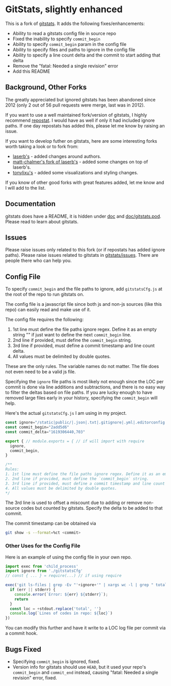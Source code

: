 # GitStats, slightly enhanced

This is a fork of [gitstats](https://github.com/hoxu/gitstats). It adds the following fixes/enhancements:

- Ability to read a gitstats config file in source repo
- Fixed the inability to specify `commit_begin`
- Ability to specify `commit_begin` param in the config file
- Ability to specify files and paths to ignore in the config file
- Ability to specify a line count delta and the commit to start adding that delta 
- Remove the "fatal: Needed a single revision" error
- Add this README


## Background, Other Forks

The greatly appreciated but ignored gitstats has been abandoned since 2012 (only 2 out of 56 pull requests were merge, last was in 2012).

If you want to use a well maintained fork/version of gitstats, I highly recommend [repostat](https://github.com/vifactor/repostat). I would have as well if only it had included ignore paths. If one day repostats has added this, please let me know by raising an issue.  

If you want to develop futher on gitstats, here are some interesting forks worth taking a look or to fork from:

- [laserb's](https://github.com/laserb/gitstats/commits/master) - added changes around authors.
- [matt-chalmer's fork of laserb's](https://github.com/matt-chalmers/gitstats/commits/master) - added some changes on top of laserb's.
- [tonylixu's](https://github.com/tonylixu/gitstats/commits/master) - added some visualizations and styling changes.

If you know of other good forks with great features added, let me know and I will add to the list.

## Documentation

gitstats does have a README, it is hidden under [doc](doc) and [doc/gitstats.pod](doc/gitstats.pod). Please read to learn about gitstats.


## Issues

Please raise issues only related to this fork (or if repostats has added ignore paths).
Please raise issues related to gitstats in [gitstats/issues](https://github.com/hoxu/gitstats/issues). There are people there who can help you.


## Config File

To specify `commit_begin` and the file paths to ignore, add `gitstatsCfg.js` at the root of the repo to run gitstats on.

The config file is a javascript file since both js and non-js sources (like this repo) can easily read and make use of it.

The config file requires the following:

1. 1st line must define the file paths ignore regex. Define it as an empty string "" if just want to define the next `commit_begin` line.
2. 2nd line if provided, must define the `commit_begin` string.
3. 3rd line if provided, must define a commit timestamp and line count delta.
4. All values must be delimited by double quotes.

These are the only rules. The variable names do not matter. The file does not even need to be a valid js file. 

Specifying the `ignore` file paths is most likely not enough since the LOC per commit is done via line additions and subtractions, and there is no easy way to filter the deltas based on file paths. If you are lucky enough to have removed large files early in your history, specifying the `commit_begin` will help.

Here's the actual `gitstatsCfg.js` I am using in my project.

```javascript
const ignore="/static|public/|.json|.txt|.gitignore|.yml|.editorconfig|.lock|chart/config.js"
const commit_begin="2add5d6"
const commit_delta="1619306440,703" 

export { // module.exports = { // if will import with require
  ignore,
  commit_begin,
}

/**
Rules:
1. 1st line must define the file paths ignore regex. Define it as an empty string "" if just want to define the next `commit_begin` line.
2. 2nd line if provided, must define the `commit_begin` string.
3. 3rd line if provided, must define a commit timestamp and line count delta.
4. All values must be delimited by double quotes.
*/
```

The 3rd line is used to offset a miscount due to adding or remove non-source codes but counted by gitstats. Specify the delta to be added to that commit.

The commit timestamp can be obtained via 

```bash
git show -s --format=%ct <commit>
```


### Other Uses for the Config File

Here is an example of using the config file in your own repo.

```javascript
import exec from 'child_process'
import ignore from './gitstatsCfg'
// const { ... } = require(...) // if using require

exec('git ls-files | grep -Ev "'+ignore+'" | xargs wc -l | grep " total"', (err, stdout, stderr) => {
  if (err || stderr) {
    console.error(`Error: ${err} ${stderr}`);
    return
  }
  const loc = +stdout.replace('total', '')
  console.log(`Lines of codes in repo: ${loc}`)
})
```

You can modify this further and have it write to a LOC log file per commit via a commit hook.


## Bugs Fixed

- Specifying `commit_begin` is ignored, fixed.
- Version info for gitstats should use `HEAD`, but it used your repo's `commit_begin` and `commit_end` instead, causing "fatal: Needed a single revision" error, fixed.